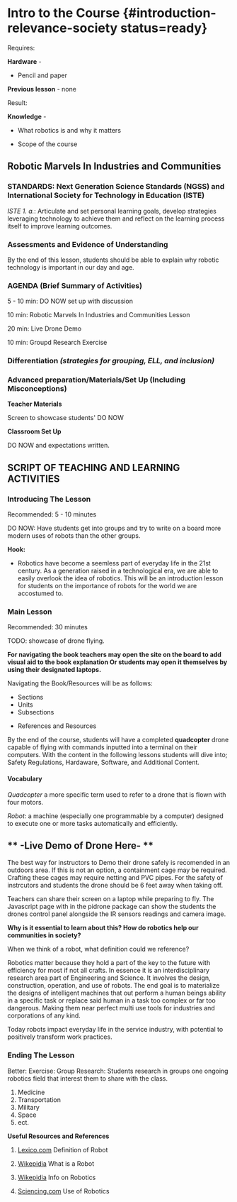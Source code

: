 # Intro to the Course {#introduction-relevance-society status=ready}

<div class='requirements' markdown='1'>

Requires: 
 
**Hardware** - 

- Pencil and paper 

**Previous lesson** - none 

Result:  

**Knowledge** - 

- What robotics is and why it matters

- Scope of the course

       
</div>

## Robotic Marvels In Industries and Communities

### STANDARDS: Next Generation Science Standards (NGSS) and International Society for Technology in Education (ISTE)

_ISTE 1. a._: Articulate and set personal learning goals, develop strategies leveraging technology to achieve them and reflect on the learning process itself to improve learning outcomes.

### Assessments and Evidence of Understanding

By the end of this lesson, students should be able to explain why robotic technology is important in our day and age.

### AGENDA (Brief Summary of Activities)

5 - 10 min: DO NOW set up with discussion

10 min: Robotic Marvels In Industries and Communities Lesson

20 min: Live Drone Demo 

10 min: Groupd Research Exercise 

### Differentiation _(strategies for grouping, ELL, and inclusion)_

### Advanced preparation/Materials/Set Up (Including Misconceptions)

**Teacher Materials**

Screen to showcase students' DO NOW 

**Classroom Set Up**

DO NOW and expectations written.

## SCRIPT OF TEACHING AND LEARNING ACTIVITIES

### Introducing The Lesson

Recommended: 5 - 10 minutes 

DO NOW: Have students get into groups and try to write on a board more modern uses of robots than the other groups. 

**Hook:** 
 
- Robotics have become a seemless part of everyday life in the 21st century. As a generation raised in a technological era, we are able to easily overlook the idea of robotics. This will be an introduction lesson for students on the importance of robots for the world we are accostumed to. 

### Main Lesson

Recommended: 30 minutes

TODO: showcase of drone flying.

**For navigating the book teachers may open the site on the board to add visual aid to the book explanation Or students may open it themselves by using their designated laptops.**

Navigating the Book/Resources will be as follows:
- Sections
- Units
- Subsections
+ References and Resources

By the end of the course, students will have a completed **quadcopter** drone capable of flying with commands inputted into a terminal on their computers.  With the content in the following lessons students will dive into; Safety Regulations, Hardaware, Software, and Additional Content.

#### Vocabulary ####

_Quadcopter_ a more specific term used to refer to a drone that is flown with four motors.

_Robot_: a machine (especially one programmable by a computer) designed to execute one or more tasks automatically and efficiently.

## ** -Live Demo of Drone Here- ** ##

The best way for instructors to Demo their drone safely is recomended in an outdoors area. If this is not an option, a containment cage may be required. Crafting these cages may require netting and PVC pipes. For the safety of instrcutors and students the drone should be 6 feet away when taking off.

Teachers can share their screen on a laptop while preparing to fly. The Javascript page with in the pidrone package can show the students the drones control panel alongside the IR sensors readings and camera image.

**Why is it essential to learn about this? How do robotics help our communities in society?**

When we think of a robot, what definition could we reference? 

Robotics matter because they hold a part of the key to the future with efficiency for most if not all crafts. In essence it is an interdisciplinary research area part of Engineering and Science. It involves the design, construction, operation, and use of robots. The end goal is to materialize the designs of intelligent machines that out perform a human beings ability in a specific task or replace said human in a task too complex or far too dangerous. Making them near perfect multi use tools for industries and corporations of any kind. 

Today robots impact everyday life in the service industry, with potential to positively transform work practices. 

### Ending The Lesson

Better: Exercise: Group Research: Students research in groups one ongoing robotics field that interest them to share with the class.

1. Medicine
2. Transportation
3. Military
4. Space
5. ect.

**Useful Resources and References**

1. [Lexico.com](https://www.lexico.com/en/definition/robot) Definition of Robot

2. [Wikepidia](https://en.wikipedia.org/wiki/Robot) What is a Robot

3. [Wikepidia](https://en.wikipedia.org/wiki/Robotics) Info on Robotics

4. [Sciencing.com](https://sciencing.com/robots-used-in-everyday-life-12084150.html) Use of Robotics